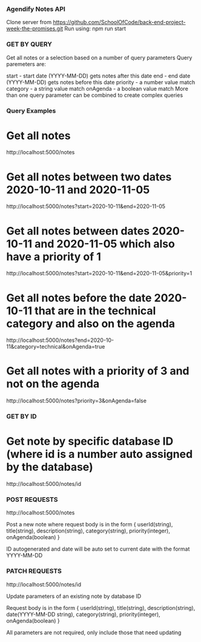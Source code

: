### Agendify Notes API

Clone server from https://github.com/SchoolOfCode/back-end-project-week-the-promises.git
Run using: npm run start

### GET BY QUERY

Get all notes or a selection based on a number of query parameters
Query paremeters are:

start - start date (YYYY-MM-DD) gets notes after this date
end - end date (YYYY-MM-DD) gets notes before this date
priority - a number value match
category - a string value match
onAgenda - a boolean value match
More than one query parameter can be combined to create complex queries

### Query Examples

# Get all notes

http://localhost:5000/notes

# Get all notes between two dates 2020-10-11 and 2020-11-05

http://localhost:5000/notes?start=2020-10-11&end=2020-11-05

# Get all notes between dates 2020-10-11 and 2020-11-05 which also have a priority of 1

http://localhost:5000/notes?start=2020-10-11&end=2020-11-05&priority=1

# Get all notes before the date 2020-10-11 that are in the technical category and also on the agenda

http://localhost:5000/notes?end=2020-10-11&category=technical&onAgenda=true

# Get all notes with a priority of 3 and not on the agenda

http://localhost:5000/notes?priority=3&onAgenda=false

### GET BY ID

# Get note by specific database ID (where id is a number auto assigned by the database)

http://localhost:5000/notes/id

### POST REQUESTS

http://localhost:5000/notes

Post a new note where request body is in the form { userId(string), title(string), description(string), category(string), priority(integer), onAgenda(boolean) }

ID autogenerated and date will be auto set to current date with the format YYYY-MM-DD

### PATCH REQUESTS

http://localhost:5000/notes/id

Update parameters of an existing note by database ID

Request body is in the form { userId(string), title(string), description(string), date(YYYY-MM-DD string), category(string), priority(integer), onAgenda(boolean) }

All parameters are not required, only include those that need updating
